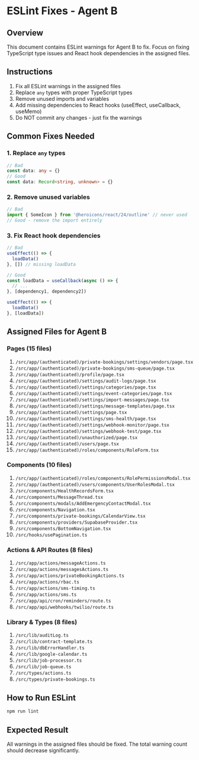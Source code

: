 # ESLint Fixes - Agent B

## Overview
This document contains ESLint warnings for Agent B to fix. Focus on fixing TypeScript type issues and React hook dependencies in the assigned files.

## Instructions
1. Fix all ESLint warnings in the assigned files
2. Replace `any` types with proper TypeScript types
3. Remove unused imports and variables
4. Add missing dependencies to React hooks (useEffect, useCallback, useMemo)
5. Do NOT commit any changes - just fix the warnings

## Common Fixes Needed

### 1. Replace `any` types
```typescript
// Bad
const data: any = {}
// Good
const data: Record<string, unknown> = {}
```

### 2. Remove unused variables
```typescript
// Bad
import { SomeIcon } from '@heroicons/react/24/outline' // never used
// Good - remove the import entirely
```

### 3. Fix React hook dependencies
```typescript
// Bad
useEffect(() => {
  loadData()
}, []) // missing loadData

// Good
const loadData = useCallback(async () => {
  // ...
}, [dependency1, dependency2])

useEffect(() => {
  loadData()
}, [loadData])
```

## Assigned Files for Agent B

### Pages (15 files)
1. `/src/app/(authenticated)/private-bookings/settings/vendors/page.tsx`
2. `/src/app/(authenticated)/private-bookings/sms-queue/page.tsx`
3. `/src/app/(authenticated)/profile/page.tsx`
4. `/src/app/(authenticated)/settings/audit-logs/page.tsx`
5. `/src/app/(authenticated)/settings/categories/page.tsx`
6. `/src/app/(authenticated)/settings/event-categories/page.tsx`
7. `/src/app/(authenticated)/settings/import-messages/page.tsx`
8. `/src/app/(authenticated)/settings/message-templates/page.tsx`
9. `/src/app/(authenticated)/settings/page.tsx`
10. `/src/app/(authenticated)/settings/sms-health/page.tsx`
11. `/src/app/(authenticated)/settings/webhook-monitor/page.tsx`
12. `/src/app/(authenticated)/settings/webhook-test/page.tsx`
13. `/src/app/(authenticated)/unauthorized/page.tsx`
14. `/src/app/(authenticated)/users/page.tsx`
15. `/src/app/(authenticated)/roles/components/RoleForm.tsx`

### Components (10 files)
1. `/src/app/(authenticated)/roles/components/RolePermissionsModal.tsx`
2. `/src/app/(authenticated)/users/components/UserRolesModal.tsx`
3. `/src/components/HealthRecordsForm.tsx`
4. `/src/components/MessageThread.tsx`
5. `/src/components/modals/AddEmergencyContactModal.tsx`
6. `/src/components/Navigation.tsx`
7. `/src/components/private-bookings/CalendarView.tsx`
8. `/src/components/providers/SupabaseProvider.tsx`
9. `/src/components/BottomNavigation.tsx`
10. `/src/hooks/usePagination.ts`

### Actions & API Routes (8 files)
1. `/src/app/actions/messageActions.ts`
2. `/src/app/actions/messagesActions.ts`
3. `/src/app/actions/privateBookingActions.ts`
4. `/src/app/actions/rbac.ts`
5. `/src/app/actions/sms-timing.ts`
6. `/src/app/actions/sms.ts`
7. `/src/app/api/cron/reminders/route.ts`
8. `/src/app/api/webhooks/twilio/route.ts`

### Library & Types (8 files)
1. `/src/lib/auditLog.ts`
2. `/src/lib/contract-template.ts`
3. `/src/lib/dbErrorHandler.ts`
4. `/src/lib/google-calendar.ts`
5. `/src/lib/job-processor.ts`
6. `/src/lib/job-queue.ts`
7. `/src/types/actions.ts`
8. `/src/types/private-bookings.ts`

## How to Run ESLint
```bash
npm run lint
```

## Expected Result
All warnings in the assigned files should be fixed. The total warning count should decrease significantly.